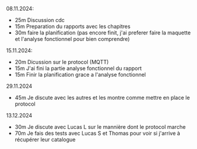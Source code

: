 08.11.2024:
- 25m Discussion cdc
- 15m Preparation du rapports avec les chapitres
- 30m faire la planification (pas encore finit, j'ai preferer faire la maquette et l'analyse fonctionnel pour bien comprendre)

15.11.2024: 
- 20m Dicussion sur le protocol (MQTT)
- 15m J'ai fini la partie analyse fonctionnel du rapport
- 15m Finir la planification grace a l'analyse fonctionnel

29.11.2024
- 45m Je discute avec les autres et les montre comme mettre en place le protocol

13.12.2024
- 30m Je discute avec Lucas L sur le mannière dont le protocol marche
- 70m Je fais des tests avec Lucas S et Thomas pour voir si j'arrive à récupérer leur catalogue